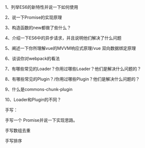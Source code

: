 1、列举ES6的新特性并说一下如何使用

2、说一下Promise的实现原理

3、构造函数的new都做了些什么？

4、介绍一下ES6中的异步请求，并且说明他们解决了什么问题

5、阐述一下你所理解vue的MVVM响应式原理/vue 双向数据绑定原理

6、谈谈你对webpack的看法

7、有哪些常见的Loader？你用过哪些Loader？他们是解决什么问题的？

8、有哪些常见的Plugin？/你用过哪些Plugin？他们是解决什么问题的？

9、什么是commons-chunk-plugin

10、Loader和Plugin的不同？



手写：

手写一个 Promise并说一下实现思路。

手写数组去重

手写排序